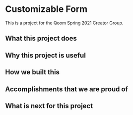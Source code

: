 Customizable Form
==================
This is a project for the Qoom Spring 2021 Creator Group.
## What this project does

## Why this project is useful

## How we built this 

## Accomplishments that we are proud of 

## What is next for this project